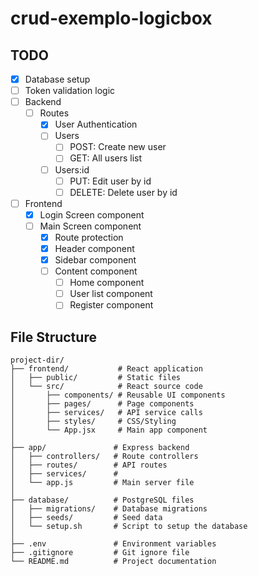# crud-exemplo-logicbox

## TODO
- [x] Database setup
- [ ] Token validation logic
- [ ] Backend
    - [ ] Routes
        - [x] User Authentication
        - [ ] Users
            - [ ] POST: Create new user
            - [ ] GET: All users list
        - [ ] Users:id
            - [ ] PUT: Edit user by id
            - [ ] DELETE: Delete user by id
- [ ] Frontend
    - [x] Login Screen component
    - [ ] Main Screen component
        - [x] Route protection
        - [x] Header component
        - [x] Sidebar component
        - [ ] Content component
            - [ ] Home component
            - [ ] User list component
            - [ ] Register component

## File Structure
```
project-dir/
├── frontend/           # React application
│   ├── public/         # Static files
│   └── src/            # React source code
│       ├── components/ # Reusable UI components
│       ├── pages/      # Page components
│       ├── services/   # API service calls
│       ├── styles/     # CSS/Styling
│       └── App.jsx     # Main app component
│
├── app/               # Express backend
│   ├── controllers/   # Route controllers
│   ├── routes/        # API routes
│   ├── services/      # 
│   └── app.js         # Main server file
│
├── database/          # PostgreSQL files
│   ├── migrations/    # Database migrations
│   ├── seeds/         # Seed data
│   └── setup.sh       # Script to setup the database
│
├── .env               # Environment variables
├── .gitignore         # Git ignore file
└── README.md          # Project documentation
```